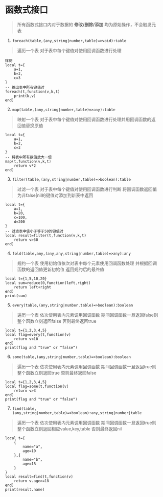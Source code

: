 # 函数式接口
> 所有函数式接口内对于数据的 **修改/删除/添加** 均为原始操作，不会触发元表
1. `foreach(table,(any,string|number,table)=>void):table`
> 遍历一个表 对于表中每个键值对使用回调函数进行处理
```
样例
local t={
    a=1,
    b=2,
    c=3
}
-- 输出表中所有键值对
foreach(t,function(v,k,t)
    print(k,v)
end)
```
2. `map(table,(any,string|number,table)=>any):table`
> 映射一个表 对于表中每个键值对使用回调函数进行处理并用回调函数的返回值替换原值
```
local t={
    a=1,
    b=2,
    c=3
}
-- 将表中所有数值放大一倍
map(t,function(v,k,t)
    return v*2
end)
```
3. `filter(table,(any,string|number,table)=>boolean):table`
> 过滤一个表 对于表中每个键值对使用回调函数进行判断 将回调函数返回值为非false|nil的键值对添加到新表中返回
```
local t={
    a=1,
    b=20,
    c=100,
    d=200
}
-- 过滤表中值小于等于50的键值对
local result=filter(t,function(v,k,t)
    return v>50
end)
```
4. `fold(table,any,(any,any,string|number,table)=>any):any`
> 规约一个表 使用初始值依次对表中每个元素使用回调函数处理 并根据回调函数的返回值更新初始值 返回规约后的最终值
```
local t={1,5,10,20}
local sum=reduce(0,function(left,right)
    return left+right
end)
print(sum)
```
5. `every(table,(any,string|number,table)=>boolean):boolean`
> 遍历一个表 依次使用表内元素调用回调函数 期间回调函数一旦返回false则整个函数立刻返回false 否则最终返回true
```
local t={1,2,3,4,5}
local flag=every(t,function(v)
    return v<10
end)
print(flag and "true" or "false")
```
6. `some(table,(any,string|number,table)=>boolean):boolean`
> 遍历一个表 依次使用表内元素调用回调函数 期间回调函数一旦返回true则整个函数立刻返回true 否则最终返回false
```
local t={1,2,3,4,5}
local flag=some(t,function(v)
    return v>3
end)
print(flag and "true" or "false")
```
7. `find(table,(any,string|number,table)=>boolean):any,string|number|table`
> 遍历一个表 依次使用表内元素调用回调函数 期间回调函数一旦返回true则整个函数立刻返回相应value,key,table 否则最终返回nil
```
local t={
    {
        name="a",
        age=10
    },{
        name="b",
        age=18
    }
}
local result=find(t,function(v)
    return v.age>=18
end)
print(result.name)
```
